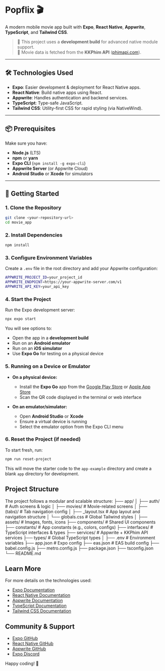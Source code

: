 # Popflix 🎬

A modern mobile movie app built with **Expo**, **React Native**, **Appwrite**, **TypeScript**, and **Tailwind CSS**.

> 📱 This project uses a **development build** for advanced native module support.  
> 🎥 Movie data is fetched from the **KKPhim API** ([phimapi.com](https://phimapi.com)).

---

## 🛠️ Technologies Used

- **Expo**: Easier development & deployment for React Native apps.
- **React Native**: Build native apps using React.
- **Appwrite**: Handles authentication and backend services.
- **TypeScript**: Type-safe JavaScript.
- **Tailwind CSS**: Utility-first CSS for rapid styling (via NativeWind).

---

## 📦 Prerequisites

Make sure you have:

- **Node.js** (LTS)
- **npm** or **yarn**
- **Expo CLI** (`npm install -g expo-cli`)
- **Appwrite Server** (or Appwrite Cloud)
- **Android Studio** or **Xcode** for simulators

---

## 🚀 Getting Started

### 1. Clone the Repository

```bash
git clone <your-repository-url>
cd movie_app
```

### 2. Install Dependencies
```bash
npm install
```



### 3. Configure Environment Variables

Create a `.env` file in the root directory and add your Appwrite configuration:

```bash
APPWRITE_PROJECT_ID=your_project_id
APPWRITE_ENDPOINT=https://your-appwrite-server.com/v1
APPWRITE_API_KEY=your_api_key
```

### 4. Start the Project

Run the Expo development server:

```bash
npx expo start
```

You will see options to:
- Open the app in a **development build**
- Run on an **Android emulator**
- Run on an **iOS simulator**
- Use **Expo Go** for testing on a physical device

### 5. Running on a Device or Emulator

- **On a physical device:**
  - Install the **Expo Go** app from the [Google Play Store](https://play.google.com/store/apps/details?id=host.exp.exponent) or [Apple App Store](https://apps.apple.com/us/app/expo-go/id982107779)
  - Scan the QR code displayed in the terminal or web interface

- **On an emulator/simulator:**
  - Open **Android Studio** or **Xcode**
  - Ensure a virtual device is running
  - Select the emulator option from the Expo CLI menu

### 6. Reset the Project (if needed)

To start fresh, run:

```bash
npm run reset-project
```

This will move the starter code to the `app-example` directory and create a blank `app` directory for development.

## Project Structure

The project follows a modular and scalable structure:
├── app/
│   ├── auth/               # Auth screens & logic
│   ├── movies/             # Movie-related screens
│   ├── (tabs)/             # Tab navigation config
│   ├── _layout.tsx         # App layout and navigation structure
│   └── globals.css         # Global Tailwind styles
│
├── assets/                 # Images, fonts, icons
├── components/             # Shared UI components
├── constants/              # App constants (e.g., colors, configs)
├── interfaces/             # TypeScript interfaces & types
├── services/               # Appwrite + KKPhim API services
├── types/                  # Global TypeScript types
│
├── .env                    # Environment variables
├── app.json                # Expo config
├── eas.json                # EAS build config
├── babel.config.js
├── metro.config.js
├── package.json
├── tsconfig.json
└── README.md


## Learn More

For more details on the technologies used:
- [Expo Documentation](https://docs.expo.dev/)
- [React Native Documentation](https://reactnative.dev/)
- [Appwrite Documentation](https://appwrite.io/docs)
- [TypeScript Documentation](https://www.typescriptlang.org/)
- [Tailwind CSS Documentation](https://tailwindcss.com/docs)

## Community & Support

- [Expo GitHub](https://github.com/expo/expo)
- [React Native GitHub](https://github.com/facebook/react-native)
- [Appwrite GitHub](https://github.com/appwrite/appwrite)
- [Expo Discord](https://chat.expo.dev)

Happy coding! 🚀


